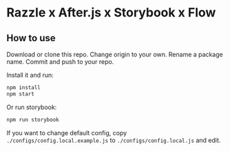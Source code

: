 # Razzle x After.js x Storybook x Flow

## How to use

Download or clone this repo. Change origin to your own.
Rename a package name. Commit and push to your repo.

Install it and run:

```bash
npm install
npm start
```

Or run storybook:

```bash
npm run storybook
```

If you want to change default config, copy `./configs/config.local.example.js`
to `./configs/config.local.js` and edit.
